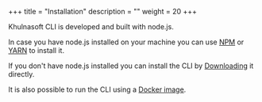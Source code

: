 +++
title = "Installation"
description = ""
weight = 20
+++

Khulnasoft CLI is developed and built with node.js. <br />

In case you have node.js installed on your machine you can use [NPM](/cli/installation/npm) or [YARN](/cli/installation/yarn) to install it.<br>

If you don't have node.js installed you can install the CLI by [Downloading](/cli/installation/download) it directly.<br />

It is also possible to run the CLI using a [Docker image](/cli/installation/docker).
